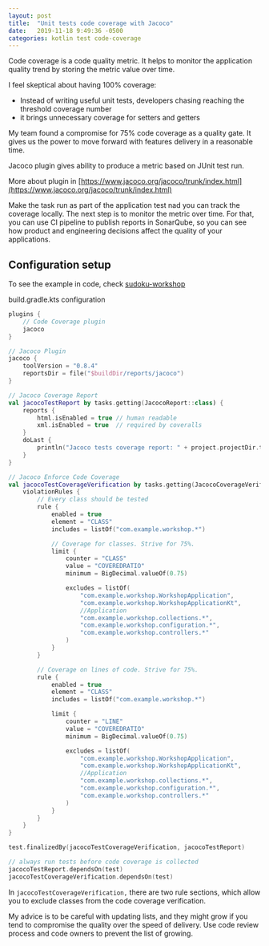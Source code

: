```yaml
---
layout: post
title:  "Unit tests code coverage with Jacoco"
date:   2019-11-18 9:49:36 -0500
categories: kotlin test code-coverage
---
```


Code coverage is a code quality metric.
It helps to monitor the application quality trend by storing the metric value over time.

I feel skeptical about having 100% coverage:
* Instead of writing useful unit tests, developers chasing reaching the threshold coverage number
* it brings unnecessary coverage for setters and getters

My team found a compromise for 75% code coverage as a quality gate.
It gives us the power to move forward with features delivery in a reasonable time.

Jacoco plugin gives ability to produce a metric based on JUnit test run.

More about plugin in [https://www.jacoco.org/jacoco/trunk/index.html](https://www.jacoco.org/jacoco/trunk/index.html)

Make the task run as part of the application test nad you can track the coverage locally.
The next step is to monitor the metric over time. For that, you can use CI pipeline to publish reports in SonarQube,
so you can see how product and engineering decisions affect the quality of your applications.

## Configuration setup

To see the example in code, check [sudoku-workshop](https://github.com/PavelSusloparov/sudoku-workshop)

build.gradle.kts configuration

```kotlin
plugins {
	// Code Coverage plugin
	jacoco
}

// Jacoco Plugin
jacoco {
	toolVersion = "0.8.4"
	reportsDir = file("$buildDir/reports/jacoco")
}

// Jacoco Coverage Report
val jacocoTestReport by tasks.getting(JacocoReport::class) {
	reports {
		html.isEnabled = true // human readable
		xml.isEnabled = true  // required by coveralls
	}
	doLast {
		println("Jacoco tests coverage report: " + project.projectDir.toString() + "/build/reports/jacoco/test/html/index.html")
	}
}

// Jacoco Enforce Code Coverage
val jacocoTestCoverageVerification by tasks.getting(JacocoCoverageVerification::class) {
	violationRules {
		// Every class should be tested
		rule {
			enabled = true
			element = "CLASS"
			includes = listOf("com.example.workshop.*")

			// Coverage for classes. Strive for 75%.
			limit {
				counter = "CLASS"
				value = "COVEREDRATIO"
				minimum = BigDecimal.valueOf(0.75)

				excludes = listOf(
					"com.example.workshop.WorkshopApplication",
					"com.example.workshop.WorkshopApplicationKt",
					//Application
					"com.example.workshop.collections.*",
					"com.example.workshop.configuration.*",
					"com.example.workshop.controllers.*"
				)
			}
		}

		// Coverage on lines of code. Strive for 75%.
		rule {
			enabled = true
			element = "CLASS"
			includes = listOf("com.example.workshop.*")

			limit {
				counter = "LINE"
				value = "COVEREDRATIO"
				minimum = BigDecimal.valueOf(0.75)

				excludes = listOf(
					"com.example.workshop.WorkshopApplication",
					"com.example.workshop.WorkshopApplicationKt",
					//Application
					"com.example.workshop.collections.*",
					"com.example.workshop.configuration.*",
					"com.example.workshop.controllers.*"
				)
			}
		}
	}
}

test.finalizedBy(jacocoTestCoverageVerification, jacocoTestReport)

// always run tests before code coverage is collected
jacocoTestReport.dependsOn(test)
jacocoTestCoverageVerification.dependsOn(test)
```

In `jacocoTestCoverageVerification,` there are two rule sections, which allow you to exclude classes from the code coverage verification.

My advice is to be careful with updating lists, and they might grow if you tend to compromise the quality over the speed of delivery.
Use code review process and code owners to prevent the list of growing.
